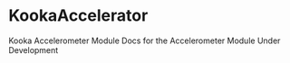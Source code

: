 # KookaAccelerator
 Kooka Accelerometer Module
 Docs for the Accelerometer Module
 Under Development
